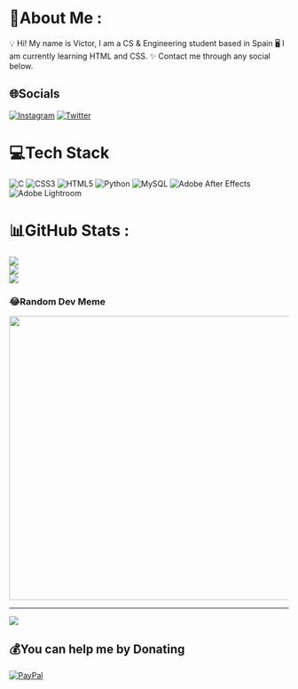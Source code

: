 # 💫About Me :
💡 Hi! My name is Victor, I am a CS & Engineering student based in Spain
🖥 I am currently learning HTML and CSS.
✨ Contact me through any social below.

## 🌐Socials
[![Instagram](https://img.shields.io/badge/Instagram-%23E4405F.svg?logo=Instagram&logoColor=white)](https://instagram.com/victorvalchez) [![Twitter](https://img.shields.io/badge/Twitter-%231DA1F2.svg?logo=Twitter&logoColor=white)](https://twitter.com/victorvalchez) 

# 💻Tech Stack
![C](https://img.shields.io/badge/c-%2300599C.svg?style=for-the-badge&logo=c&logoColor=white) ![CSS3](https://img.shields.io/badge/css3-%231572B6.svg?style=for-the-badge&logo=css3&logoColor=white) ![HTML5](https://img.shields.io/badge/html5-%23E34F26.svg?style=for-the-badge&logo=html5&logoColor=white) ![Python](https://img.shields.io/badge/python-3670A0?style=for-the-badge&logo=python&logoColor=ffdd54) ![MySQL](https://img.shields.io/badge/mysql-%2300f.svg?style=for-the-badge&logo=mysql&logoColor=white) ![Adobe After Effects](https://img.shields.io/badge/Adobe%20After%20Effects-9999FF.svg?style=for-the-badge&logo=Adobe%20After%20Effects&logoColor=white) ![Adobe Lightroom](https://img.shields.io/badge/Adobe%20Lightroom-31A8FF.svg?style=for-the-badge&logo=Adobe%20Lightroom&logoColor=white)
# 📊GitHub Stats :
![](https://github-readme-stats.vercel.app/api?username=victorvalchez&theme=vue&hide_border=true&include_all_commits=false&count_private=true)<br/>
![](https://github-readme-streak-stats.herokuapp.com/?user=victorvalchez&theme=vue&hide_border=true)<br/>
![](https://github-readme-stats.vercel.app/api/top-langs/?username=victorvalchez&theme=vue&hide_border=true&include_all_commits=false&count_private=true&layout=compact)

### 😂Random Dev Meme
<img src="https://random-memer.herokuapp.com/" width="512px"/>

---
[![](https://visitcount.itsvg.in/api?id=victorvalchez&icon=4&color=1)](https://visitcount.itsvg.in)

  ## 💰You can help me by Donating
  [![PayPal](https://img.shields.io/badge/PayPal-00457C?style=for-the-badge&logo=paypal&logoColor=white)](https://paypal.me/victorvalchez) 
  

